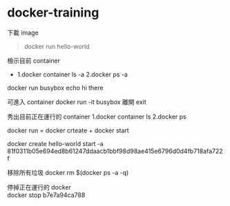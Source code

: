 # docker-training

下載 image
> docker run hello-world

檢示目前 container
- 1.docker container ls -a
2.docker ps -a

docker run busybox echo hi there

可進入 container
docker run -it busybox
離開
exit

秀出目前正在運行的 container
1.docker container ls
2.docker ps 

docker run = docker crteate + docker start


docker create hello-world
start -a 81f0311b05e694ed8b61247ddaacb1bbf98d98ae415e6796d0d4fb718afa722f

移除所有垃圾
docker rm $(docker ps -a -q)

停掉正在運行的 docker	
docker stop b7e7a94ca788
